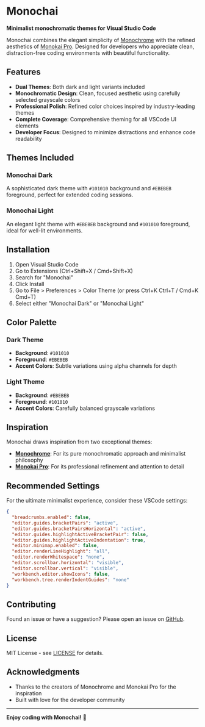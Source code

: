 # Monochai

**Minimalist monochromatic themes for Visual Studio Code**

Monochai combines the elegant simplicity of [Monochrome](https://marketplace.visualstudio.com/items?itemName=anotherglitchinthematrix.monochrome) with the refined aesthetics of [Monokai Pro](https://marketplace.visualstudio.com/items?itemName=monokai.theme-monokai-pro-vscode). Designed for developers who appreciate clean, distraction-free coding environments with beautiful functionality.

## Features

- **Dual Themes**: Both dark and light variants included
- **Monochromatic Design**: Clean, focused aesthetic using carefully selected grayscale colors
- **Professional Polish**: Refined color choices inspired by industry-leading themes
- **Complete Coverage**: Comprehensive theming for all VSCode UI elements
- **Developer Focus**: Designed to minimize distractions and enhance code readability

## Themes Included

### Monochai Dark

A sophisticated dark theme with `#101010` background and `#EBEBEB` foreground, perfect for extended coding sessions.

### Monochai Light

An elegant light theme with `#EBEBEB` background and `#101010` foreground, ideal for well-lit environments.

## Installation

1. Open Visual Studio Code
2. Go to Extensions (Ctrl+Shift+X / Cmd+Shift+X)
3. Search for "Monochai"
4. Click Install
5. Go to File > Preferences > Color Theme (or press Ctrl+K Ctrl+T / Cmd+K Cmd+T)
6. Select either "Monochai Dark" or "Monochai Light"

## Color Palette

### Dark Theme

- **Background**: `#101010`
- **Foreground**: `#EBEBEB`
- **Accent Colors**: Subtle variations using alpha channels for depth

### Light Theme

- **Background**: `#EBEBEB`
- **Foreground**: `#101010`
- **Accent Colors**: Carefully balanced grayscale variations

## Inspiration

Monochai draws inspiration from two exceptional themes:

- **[Monochrome](https://marketplace.visualstudio.com/items?itemName=anotherglitchinthematrix.monochrome)**: For its pure monochromatic approach and minimalist philosophy
- **[Monokai Pro](https://marketplace.visualstudio.com/items?itemName=monokai.theme-monokai-pro-vscode)**: For its professional refinement and attention to detail

## Recommended Settings

For the ultimate minimalist experience, consider these VSCode settings:

```json
{
  "breadcrumbs.enabled": false,
  "editor.guides.bracketPairs": "active",
  "editor.guides.bracketPairsHorizontal": "active",
  "editor.guides.highlightActiveBracketPair": false,
  "editor.guides.highlightActiveIndentation": true,
  "editor.minimap.enabled": false,
  "editor.renderLineHighlight": "all",
  "editor.renderWhitespace": "none",
  "editor.scrollbar.horizontal": "visible",
  "editor.scrollbar.vertical": "visible",
  "workbench.editor.showIcons": false,
  "workbench.tree.renderIndentGuides": "none"
}
```

## Contributing

Found an issue or have a suggestion? Please open an issue on [GitHub](https://github.com/your-username/monochai).

## License

MIT License - see [LICENSE](LICENSE) for details.

## Acknowledgments

- Thanks to the creators of Monochrome and Monokai Pro for the inspiration
- Built with love for the developer community

---

**Enjoy coding with Monochai!** 🎨
